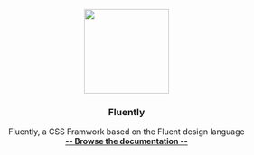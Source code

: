 <p align="center">
  <a href="https://example.com">
    <img src="https://media.datinternet.nl/fluently/Icon/0.5x.png" width="150">
  </a>
</p>
<h3 align="center">Fluently</h3>

<p align="center">
  Fluently, a CSS Framwork based on the Fluent design language 
  <br>
  <a href="https://example.com/docs"><strong>-- Browse the documentation --</strong></a>
  <br>
